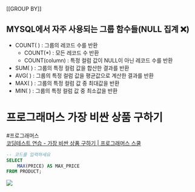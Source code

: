 [[GROUP BY]]
## MYSQL에서 자주 사용되는 그룹 함수들(NULL 집계 ❌)
- COUNT( ) : 그룹의 레코드 수를 반환
	- COUNT(*) : 모든 레코드 수 반환
	- COUNT(column) : 특정 컬럼 값이 NULL이 아닌 레코드 수를 반환
- SUM( ) : 그룹의 특정 컬럼 값을 합산한 결과를 반환
- AVG( ) : 그룹의 특정 컬럼 값을 평균값으로 계산한 결과를 반환
- MAX( ) : 그룹의 특정 컬럼 값 중 최대값을 반환
- MIN( ) : 그룹의 특정 컬럼 값 중 최소값을 반환

# 프로그래머스 가장 비싼 상품 구하기
#프로그래머스  
[코딩테스트 연습 - 가장 비싼 상품 구하기 | 프로그래머스 스쿨](https://school.programmers.co.kr/learn/courses/30/lessons/131697)

```sql
-- 코드를 입력하세요
SELECT
    MAX(PRICE) AS MAX_PRICE
FROM PRODUCT;
```

![](https://i.imgur.com/BeT20T7.png)